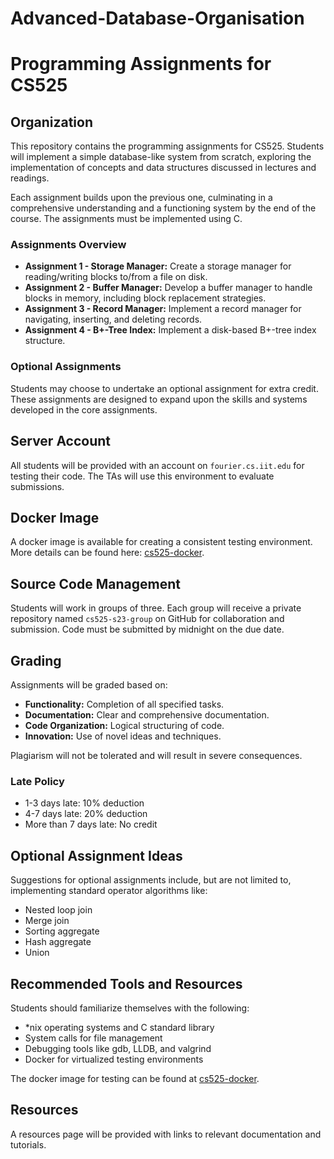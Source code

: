 # Advanced-Database-Organisation

# Programming Assignments for CS525

## Organization

This repository contains the programming assignments for CS525. Students will implement a simple database-like system from scratch, exploring the implementation of concepts and data structures discussed in lectures and readings.

Each assignment builds upon the previous one, culminating in a comprehensive understanding and a functioning system by the end of the course. The assignments must be implemented using C.

### Assignments Overview

- **Assignment 1 - Storage Manager:** Create a storage manager for reading/writing blocks to/from a file on disk.
- **Assignment 2 - Buffer Manager:** Develop a buffer manager to handle blocks in memory, including block replacement strategies.
- **Assignment 3 - Record Manager:** Implement a record manager for navigating, inserting, and deleting records.
- **Assignment 4 - B+-Tree Index:** Implement a disk-based B+-tree index structure.

### Optional Assignments

Students may choose to undertake an optional assignment for extra credit. These assignments are designed to expand upon the skills and systems developed in the core assignments.

## Server Account

All students will be provided with an account on `fourier.cs.iit.edu` for testing their code. The TAs will use this environment to evaluate submissions.

## Docker Image

A docker image is available for creating a consistent testing environment. More details can be found here: [cs525-docker](https://github.com/IITDBGroup/cs525-docker).

## Source Code Management

Students will work in groups of three. Each group will receive a private repository named `cs525-s23-group` on GitHub for collaboration and submission. Code must be submitted by midnight on the due date.

## Grading

Assignments will be graded based on:

- **Functionality:** Completion of all specified tasks.
- **Documentation:** Clear and comprehensive documentation.
- **Code Organization:** Logical structuring of code.
- **Innovation:** Use of novel ideas and techniques.

Plagiarism will not be tolerated and will result in severe consequences.

### Late Policy

- 1-3 days late: 10% deduction
- 4-7 days late: 20% deduction
- More than 7 days late: No credit

## Optional Assignment Ideas

Suggestions for optional assignments include, but are not limited to, implementing standard operator algorithms like:

- Nested loop join
- Merge join
- Sorting aggregate
- Hash aggregate
- Union

## Recommended Tools and Resources

Students should familiarize themselves with the following:

- *nix operating systems and C standard library
- System calls for file management
- Debugging tools like gdb, LLDB, and valgrind
- Docker for virtualized testing environments

The docker image for testing can be found at [cs525-docker](https://github.com/IITDBGroup/cs525-docker).

## Resources

A resources page will be provided with links to relevant documentation and tutorials.

